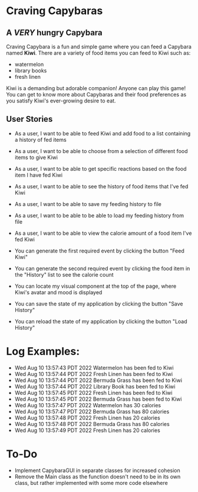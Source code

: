 # Craving Capybaras

## A *VERY* hungry Capybara

Craving Capybara is a fun and simple game where you can feed a Capybara named **Kiwi**.
There are a variety of food items you can feed to Kiwi such as:
- watermelon
- library books
- fresh linen

Kiwi is a demanding but adorable companion! Anyone can play this game! You can get to know more about Capybaras and 
their food preferences as you satisfy Kiwi's ever-growing desire to eat.

## User Stories
- As a user, I want to be able to feed Kiwi and add food to a list containing a history of fed items
- As a user, I want to be able to choose from a selection of different food items to give Kiwi
- As a user, I want to be able to get specific reactions based on the food item I have fed Kiwi
- As a user, I want to be able to see the history of food items that I've fed Kiwi
- As a user, I want to be able to save my feeding history to file
- As a user, I want to be able to be able to load my feeding history from file 
- As a user, I want to be able to view the calorie amount of a food item I've fed Kiwi

- You can generate the first required event by clicking the button "Feed Kiwi"
- You can generate the second required event by clicking the food item in the "History" list to see the calorie count
- You can locate my visual component at the top of the page, where Kiwi's avatar and mood is displayed
- You can save the state of my application by clicking the button "Save History"
- You can reload the state of my application by clicking the button "Load History"

# Log Examples:
- Wed Aug 10 13:57:43 PDT 2022 Watermelon has been fed to Kiwi
- Wed Aug 10 13:57:44 PDT 2022 Fresh Linen has been fed to Kiwi
- Wed Aug 10 13:57:44 PDT 2022 Bermuda Grass has been fed to Kiwi
- Wed Aug 10 13:57:44 PDT 2022 Library Book has been fed to Kiwi
- Wed Aug 10 13:57:45 PDT 2022 Fresh Linen has been fed to Kiwi
- Wed Aug 10 13:57:45 PDT 2022 Bermuda Grass has been fed to Kiwi
- Wed Aug 10 13:57:47 PDT 2022 Watermelon has 30 calories
- Wed Aug 10 13:57:47 PDT 2022 Bermuda Grass has 80 calories
- Wed Aug 10 13:57:48 PDT 2022 Fresh Linen has 20 calories
- Wed Aug 10 13:57:48 PDT 2022 Bermuda Grass has 80 calories
- Wed Aug 10 13:57:49 PDT 2022 Fresh Linen has 20 calories

# To-Do
- Implement CapybaraGUI in separate classes for increased cohesion
- Remove the Main class as the function doesn't need to be in its own class, but rather implemented with some more code
elsewhere
